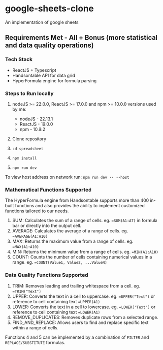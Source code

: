 # google-sheets-clone
An implementation of google sheets

## Requirements Met - All + Bonus (more statistical and data quality operations)

### Tech Stack
- ReactJS + Typescript
- Handsontable API for data grid
- HyperFormula engine for formula parsing

### Steps to Run locally
1. nodeJS >= 22.0.0, ReactJS >= 17.0.0 and npm >= 10.0.0
    versions used by me:

    - nodeJS - 22.13.1
    - ReactJS - 19.0.0
    - npm - 10.9.2

2. Clone repository
3. `cd spreadsheet`
4. `npm install`
5. `npm run dev`

To view host address on network run:
  `npm run dev -- --host`


### Mathematical Functions Supported
The HyperFormula engine from Handsontable supports more than 400 in-built functions and also provides the ability to implement customized functions tailored to our needs.
1. SUM: Calculates the sum of a range of cells.
eg. `=SUM(A1:A7)` in formula bar or directly into the output cell.
2. AVERAGE: Calculates the average of a range of cells.
eg. `=AVERAGE(A1:A10)`
3. MAX: Returns the maximum value from a range of cells.
eg. `=MAX(A1:A10)`
4. MIN: Returns the minimum value from a range of cells.
eg. `=MIN(A1:A10)`
5. COUNT: Counts the number of cells containing numerical values in a range.
eg. `=COUNT(Value1, Value2, ...ValueN)`

### Data Quality Functions Supported
1. TRIM: Removes leading and trailing whitespace from a cell.
eg. `=TRIM("Text")`
2. UPPER: Converts the text in a cell to uppercase.
eg. `=UPPER("Text")` or reference to cell containing text `=UPPER(A1)`
3. LOWER: Converts the text in a cell to lowercase.
eg. `=LOWER("Text")` or reference to cell containing text `=LOWER(A1)`
4. REMOVE_DUPLICATES: Removes duplicate rows from a selected
range.
5. FIND_AND_REPLACE: Allows users to find and replace specific text
within a range of cells.

Functions 4 and 5 can be implemented by a combination of `FILTER` and `REPLACE/SUBSTITUTE` formulas.
